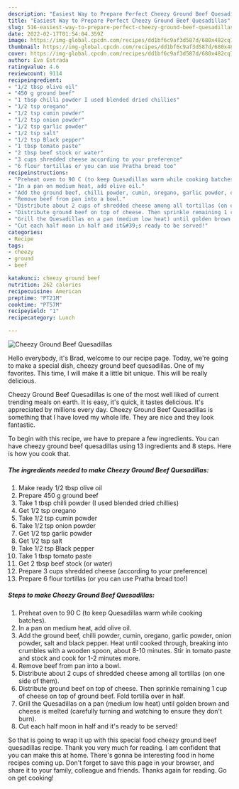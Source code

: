 ```yaml
---
description: "Easiest Way to Prepare Perfect Cheezy Ground Beef Quesadillas"
title: "Easiest Way to Prepare Perfect Cheezy Ground Beef Quesadillas"
slug: 516-easiest-way-to-prepare-perfect-cheezy-ground-beef-quesadillas
date: 2022-02-17T01:54:04.359Z
image: https://img-global.cpcdn.com/recipes/dd1bf6c9af3d587d/680x482cq70/cheezy-ground-beef-quesadillas-recipe-main-photo.jpg
thumbnail: https://img-global.cpcdn.com/recipes/dd1bf6c9af3d587d/680x482cq70/cheezy-ground-beef-quesadillas-recipe-main-photo.jpg
cover: https://img-global.cpcdn.com/recipes/dd1bf6c9af3d587d/680x482cq70/cheezy-ground-beef-quesadillas-recipe-main-photo.jpg
author: Eva Estrada
ratingvalue: 4.6
reviewcount: 9114
recipeingredient:
- "1/2 tbsp olive oil"
- "450 g ground beef"
- "1 tbsp chilli powder I used blended dried chillies"
- "1/2 tsp oregano"
- "1/2 tsp cumin powder"
- "1/2 tsp onion powder"
- "1/2 tsp garlic powder"
- "1/2 tsp salt"
- "1/2 tsp Black pepper"
- "1 tbsp tomato paste"
- "2 tbsp beef stock or water"
- "3 cups shredded cheese according to your preference"
- "6 flour tortillas or you can use Pratha bread too"
recipeinstructions:
- "Preheat oven to 90 C (to keep Quesadillas warm while cooking batches)."
- "In a pan on medium heat, add olive oil."
- "Add the ground beef, chilli powder, cumin, oregano, garlic powder, onion powder, salt and black pepper. Heat until cooked through, breaking into crumbles with a wooden spoon, about 8-10 minutes. Stir in tomato paste and stock and cook for 1-2 minutes more."
- "Remove beef from pan into a bowl."
- "Distribute about 2 cups of shredded cheese among all tortillas (on one side of them)."
- "Distribute ground beef on top of cheese. Then sprinkle remaining 1 cup of cheese on top of ground beef. Fold tortilla over in half."
- "Grill the Quesadillas on a pan (medium low heat) until golden brown and cheese is melted (carefully turning and watching to ensure they don&#39;t burn)."
- "Cut each half moon in half and it&#39;s ready to be served!"
categories:
- Recipe
tags:
- cheezy
- ground
- beef

katakunci: cheezy ground beef 
nutrition: 262 calories
recipecuisine: American
preptime: "PT21M"
cooktime: "PT57M"
recipeyield: "1"
recipecategory: Lunch

---
```



![Cheezy Ground Beef Quesadillas](https://img-global.cpcdn.com/recipes/dd1bf6c9af3d587d/680x482cq70/cheezy-ground-beef-quesadillas-recipe-main-photo.jpg)

Hello everybody, it's Brad, welcome to our recipe page. Today, we're going to make a special dish, cheezy ground beef quesadillas. One of my favorites. This time, I will make it a little bit unique. This will be really delicious.



Cheezy Ground Beef Quesadillas is one of the most well liked of current trending meals on earth. It is easy, it's quick, it tastes delicious. It's appreciated by millions every day. Cheezy Ground Beef Quesadillas is something that I have loved my whole life. They are nice and they look fantastic.


To begin with this recipe, we have to prepare a few ingredients. You can have cheezy ground beef quesadillas using 13 ingredients and 8 steps. Here is how you cook that.

<!--inarticleads1-->

##### The ingredients needed to make Cheezy Ground Beef Quesadillas:

1. Make ready 1/2 tbsp olive oil
1. Prepare 450 g ground beef
1. Take 1 tbsp chilli powder (I used blended dried chillies)
1. Get 1/2 tsp oregano
1. Take 1/2 tsp cumin powder
1. Take 1/2 tsp onion powder
1. Get 1/2 tsp garlic powder
1. Get 1/2 tsp salt
1. Take 1/2 tsp Black pepper
1. Take 1 tbsp tomato paste
1. Get 2 tbsp beef stock (or water)
1. Prepare 3 cups shredded cheese (according to your preference)
1. Prepare 6 flour tortillas (or you can use Pratha bread too!)




<!--inarticleads2-->

##### Steps to make Cheezy Ground Beef Quesadillas:

1. Preheat oven to 90 C (to keep Quesadillas warm while cooking batches).
1. In a pan on medium heat, add olive oil.
1. Add the ground beef, chilli powder, cumin, oregano, garlic powder, onion powder, salt and black pepper. Heat until cooked through, breaking into crumbles with a wooden spoon, about 8-10 minutes. Stir in tomato paste and stock and cook for 1-2 minutes more.
1. Remove beef from pan into a bowl.
1. Distribute about 2 cups of shredded cheese among all tortillas (on one side of them).
1. Distribute ground beef on top of cheese. Then sprinkle remaining 1 cup of cheese on top of ground beef. Fold tortilla over in half.
1. Grill the Quesadillas on a pan (medium low heat) until golden brown and cheese is melted (carefully turning and watching to ensure they don&#39;t burn).
1. Cut each half moon in half and it&#39;s ready to be served!




So that is going to wrap it up with this special food cheezy ground beef quesadillas recipe. Thank you very much for reading. I am confident that you can make this at home. There's gonna be interesting food in home recipes coming up. Don't forget to save this page in your browser, and share it to your family, colleague and friends. Thanks again for reading. Go on get cooking!
